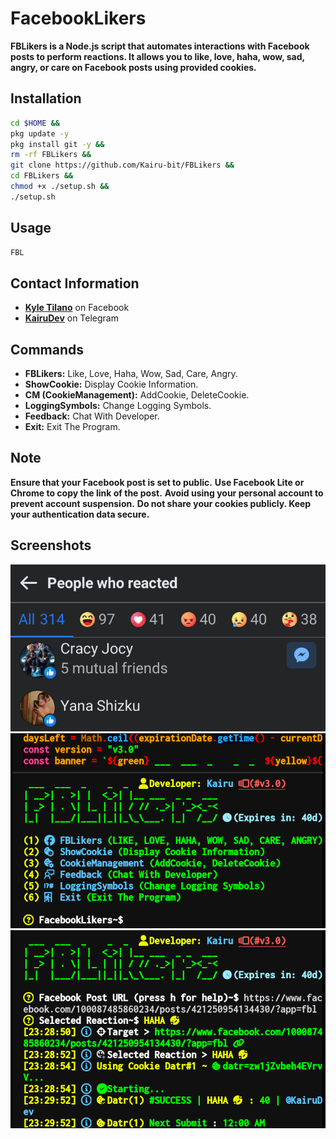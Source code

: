 # FacebookLikers

**FBLikers is a Node.js script that automates interactions with Facebook posts to perform reactions. It allows you to like, love, haha, wow, sad, angry, or care on Facebook posts using provided cookies.**

## Installation
```bash
cd $HOME &&
pkg update -y
pkg install git -y &&
rm -rf FBLikers &&
git clone https://github.com/Kairu-bit/FBLikers &&
cd FBLikers &&
chmod +x ./setup.sh &&
./setup.sh
```

## Usage 
```bash
FBL
```

## Contact Information
- **[Kyle Tilano](https://www.facebook.com/KairuxDev)** on Facebook
- **[KairuDev](https://t.me/KairuDev)** on Telegram

## Commands
- **FBLikers:** Like, Love, Haha, Wow, Sad, Care, Angry.
- **ShowCookie:** Display Cookie Information.
- **CM (CookieManagement):** AddCookie, DeleteCookie.
- **LoggingSymbols:** Change Logging Symbols.
- **Feedback:** Chat With Developer.
- **Exit:** Exit The Program.

## Note
**Ensure that your Facebook post is set to public.**
**Use Facebook Lite or Chrome to copy the link of the post.**
**Avoid using your personal account to prevent account suspension.**
**Do not share your cookies publicly. Keep your authentication data secure.**

## Screenshots
![FBL1](./assets/s1.png)
![FBL2](./assets/s2.png)
![FBL3](./assets/s3.png)

